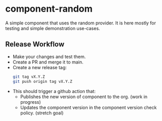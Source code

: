 # component-random
A simple component that uses the random provider. 
It is here mostly for testing and simple demonstration use-cases. 

## Release Workflow
* Make your changes and test them.
* Create a PR and merge it to main.
* Create a new release tag:
  ```sh
  git tag vX.Y.Z
  git push origin tag vX.Y.Z
  ```
* This should trigger a github action that:
  * Publishes the new version of component to the org. (work in progress)
  * Updates the component version in the component version check policy. (stretch goal)
